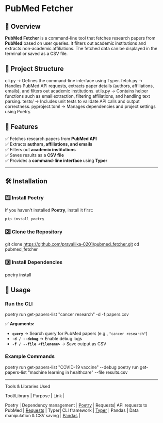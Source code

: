 
# **PubMed Fetcher**  

## **📌 Overview**  
**PubMed Fetcher** is a command-line tool that fetches research papers from **PubMed** based on user queries. It filters out academic institutions and extracts non-academic affiliations. The fetched data can be displayed in the terminal or saved as a CSV file.  

## **📂 Project Structure**  
cli.py → Defines the command-line interface using Typer.
fetch.py → Handles PubMed API requests, extracts paper details (authors, affiliations, emails), and filters out academic institutions.
utils.py → Contains helper functions such as email extraction, filtering affiliations, and handling text parsing.
tests/ → Includes unit tests to validate API calls and output correctness.
pyproject.toml → Manages dependencies and project settings using Poetry.

## **🚀 Features**  
✅ Fetches research papers from **PubMed API**  
✅ Extracts **authors, affiliations, and emails**  
✅ Filters out **academic institutions**  
✅ Saves results as a **CSV file**  
✅ Provides a **command-line interface** using **Typer**  

---

## **🛠 Installation**  

### **1️⃣ Install Poetry**  
If you haven't installed **Poetry**, install it first:  
```sh
pip install poetry
```

### **2️⃣ Clone the Repository**  

git clone https://github.com/pravallika-0201/pubmed_fetcher.git
cd pubmed_fetcher


### **3️⃣ Install Dependencies**  

poetry install


## **📌 Usage**  

### **Run the CLI**

poetry run get-papers-list "cancer research" -d -f papers.csv


✅ **Arguments:**  
- **`query`** → Search query for PubMed papers (e.g., `"cancer research"`)  
- **`-d / --debug`** → Enable debug logs  
- **`-f / --file <filename>`** → Save output as CSV  

### **Example Commands**

poetry run get-papers-list "COVID-19 vaccine" --debug
poetry run get-papers-list "machine learning in healthcare" --file results.csv


---
Tools & Libraries Used

Tool/Library | Purpose | Link |

 Poetry | Dependency management | [Poetry](https://python-poetry.org/) |
 Requests| API requests to PubMed | [Requests](https://docs.python-requests.org/) |
 Typer| CLI framework | [Typer](https://typer.tiangolo.com/) |
 Pandas | Data manipulation & CSV saving | [Pandas](https://pandas.pydata.org/) |


